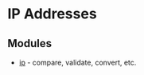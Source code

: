 # IP Addresses

## Modules

* [ip](https://github.com/indutny/node-ip) - compare, validate, convert, etc.
